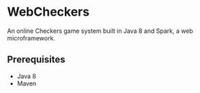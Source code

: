 # WebCheckers

An online Checkers game system built in Java 8 and Spark, a web microframework.



## Prerequisites

- Java 8
- Maven


